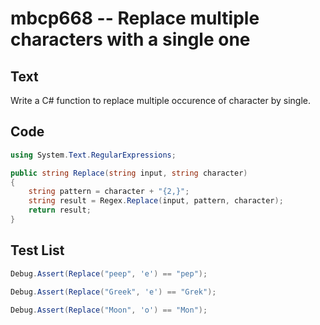 # mbcp668 -- Replace multiple characters with a single one

## Text

Write a C# function to replace multiple occurence of character by single.

## Code

```csharp
using System.Text.RegularExpressions;

public string Replace(string input, string character) 
{
    string pattern = character + "{2,}";
    string result = Regex.Replace(input, pattern, character);
    return result;
}
```

## Test List

```csharp
Debug.Assert(Replace("peep", 'e') == "pep");
```

```csharp
Debug.Assert(Replace("Greek", 'e') == "Grek");
```

```csharp
Debug.Assert(Replace("Moon", 'o') == "Mon");
```
